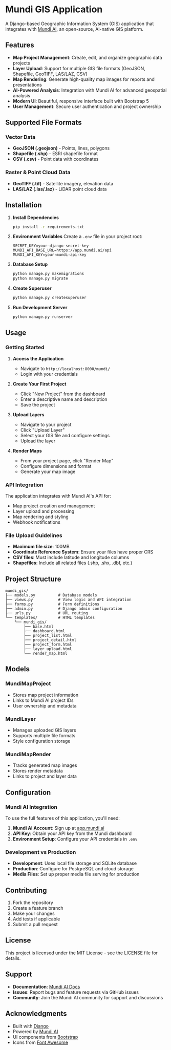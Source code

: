 # Mundi GIS Application

A Django-based Geographic Information System (GIS) application that integrates with [Mundi AI](https://docs.mundi.ai/), an open-source, AI-native GIS platform.

## Features

- **Map Project Management**: Create, edit, and organize geographic data projects
- **Layer Upload**: Support for multiple GIS file formats (GeoJSON, Shapefile, GeoTIFF, LAS/LAZ, CSV)
- **Map Rendering**: Generate high-quality map images for reports and presentations
- **AI-Powered Analysis**: Integration with Mundi AI for advanced geospatial analysis
- **Modern UI**: Beautiful, responsive interface built with Bootstrap 5
- **User Management**: Secure user authentication and project ownership

## Supported File Formats

### Vector Data
- **GeoJSON (.geojson)** - Points, lines, polygons
- **Shapefile (.shp)** - ESRI shapefile format
- **CSV (.csv)** - Point data with coordinates

### Raster & Point Cloud Data
- **GeoTIFF (.tif)** - Satellite imagery, elevation data
- **LAS/LAZ (.las/.laz)** - LiDAR point cloud data

## Installation

1. **Install Dependencies**
   ```bash
   pip install -r requirements.txt
   ```

2. **Environment Variables**
   Create a `.env` file in your project root:
   ```env
   SECRET_KEY=your-django-secret-key
   MUNDI_API_BASE_URL=https://app.mundi.ai/api
   MUNDI_API_KEY=your-mundi-api-key
   ```

3. **Database Setup**
   ```bash
   python manage.py makemigrations
   python manage.py migrate
   ```

4. **Create Superuser**
   ```bash
   python manage.py createsuperuser
   ```

5. **Run Development Server**
   ```bash
   python manage.py runserver
   ```

## Usage

### Getting Started

1. **Access the Application**
   - Navigate to `http://localhost:8000/mundi/`
   - Login with your credentials

2. **Create Your First Project**
   - Click "New Project" from the dashboard
   - Enter a descriptive name and description
   - Save the project

3. **Upload Layers**
   - Navigate to your project
   - Click "Upload Layer"
   - Select your GIS file and configure settings
   - Upload the layer

4. **Render Maps**
   - From your project page, click "Render Map"
   - Configure dimensions and format
   - Generate your map image

### API Integration

The application integrates with Mundi AI's API for:
- Map project creation and management
- Layer upload and processing
- Map rendering and styling
- Webhook notifications

### File Upload Guidelines

- **Maximum file size**: 100MB
- **Coordinate Reference System**: Ensure your files have proper CRS
- **CSV files**: Must include latitude and longitude columns
- **Shapefiles**: Include all related files (.shp, .shx, .dbf, etc.)

## Project Structure

```
mundi_gis/
├── models.py          # Database models
├── views.py           # View logic and API integration
├── forms.py           # Form definitions
├── admin.py           # Django admin configuration
├── urls.py            # URL routing
└── templates/         # HTML templates
    └── mundi_gis/
        ├── base.html
        ├── dashboard.html
        ├── project_list.html
        ├── project_detail.html
        ├── project_form.html
        ├── layer_upload.html
        └── render_map.html
```

## Models

### MundiMapProject
- Stores map project information
- Links to Mundi AI project IDs
- User ownership and metadata

### MundiLayer
- Manages uploaded GIS layers
- Supports multiple file formats
- Style configuration storage

### MundiMapRender
- Tracks generated map images
- Stores render metadata
- Links to project and layer data

## Configuration

### Mundi AI Integration

To use the full features of this application, you'll need:

1. **Mundi AI Account**: Sign up at [app.mundi.ai](https://app.mundi.ai)
2. **API Key**: Obtain your API key from the Mundi dashboard
3. **Environment Setup**: Configure your API credentials in `.env`

### Development vs Production

- **Development**: Uses local file storage and SQLite database
- **Production**: Configure for PostgreSQL and cloud storage
- **Media Files**: Set up proper media file serving for production

## Contributing

1. Fork the repository
2. Create a feature branch
3. Make your changes
4. Add tests if applicable
5. Submit a pull request

## License

This project is licensed under the MIT License - see the LICENSE file for details.

## Support

- **Documentation**: [Mundi AI Docs](https://docs.mundi.ai/)
- **Issues**: Report bugs and feature requests via GitHub issues
- **Community**: Join the Mundi AI community for support and discussions

## Acknowledgments

- Built with [Django](https://www.djangoproject.com/)
- Powered by [Mundi AI](https://docs.mundi.ai/)
- UI components from [Bootstrap](https://getbootstrap.com/)
- Icons from [Font Awesome](https://fontawesome.com/) 
